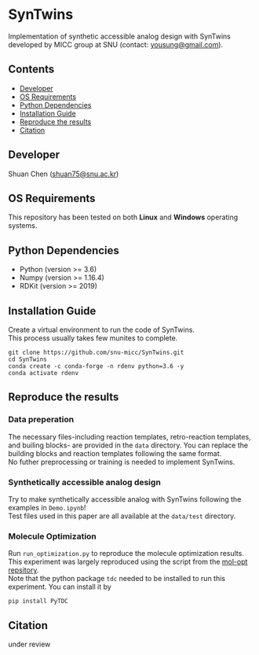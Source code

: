 # SynTwins

Implementation of synthetic accessible analog design with SynTwins developed by MICC group at SNU (contact: yousung@gmail.com).

## Contents

- [Developer](#developer)
- [OS Requirements](#os-requirements)
- [Python Dependencies](#python-dependencies)
- [Installation Guide](#installation-guide)
- [Reproduce the results](#reproduce-the-results)
- [Citation](#citation)

## Developer
Shuan Chen (shuan75@snu.ac.kr)<br>

## OS Requirements
This repository has been tested on both **Linux** and **Windows** operating systems.

## Python Dependencies
* Python (version >= 3.6) 
* Numpy (version >= 1.16.4) 
* RDKit (version >= 2019)

## Installation Guide
Create a virtual environment to run the code of SynTwins.<br>
This process usually takes few munites to complete.<br>
```
git clone https://github.com/snu-micc/SynTwins.git
cd SynTwins
conda create -c conda-forge -n rdenv python=3.6 -y
conda activate rdenv
```

## Reproduce the results
### Data preperation
The necessary files-including reaction templates, retro-reaction templates, and builing blocks- are provided in the `data` directory. You can replace the building blocks and reaction templates following the same format.<br>
No futher preprocessing or training is needed to implement SynTwins.<br>

### Synthetically accessible analog design
Try to make synthetically accessible analog with SynTwins following the examples in `Demo.ipynb`!<br>
Test files used in this paper are all available at the `data/test` directory.<br>

### Molecule Optimization
Run `run_optimization.py` to reproduce the molecule optimization results.<br>
This experiment was largely reproduced using the script from the [mol-opt repsitory](https://github.com/wenhao-gao/mol_opt).<br>
Note that the python package `tdc` needed to be installed to run this experiment. You can install it by
```
pip install PyTDC
```

## Citation
under review
